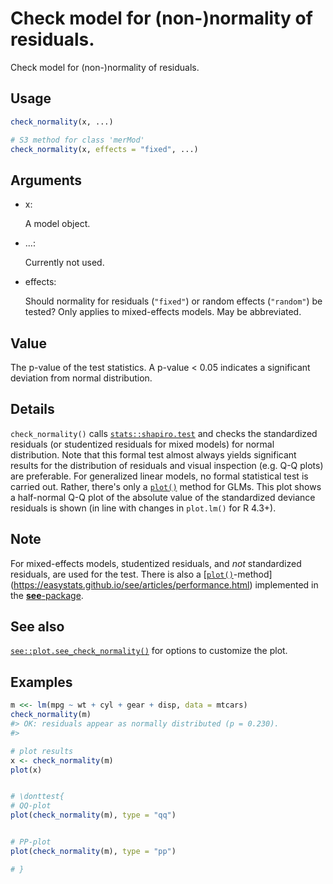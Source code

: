 # Check model for (non-)normality of residuals.

Check model for (non-)normality of residuals.

## Usage

``` r
check_normality(x, ...)

# S3 method for class 'merMod'
check_normality(x, effects = "fixed", ...)
```

## Arguments

- x:

  A model object.

- ...:

  Currently not used.

- effects:

  Should normality for residuals (`"fixed"`) or random effects
  (`"random"`) be tested? Only applies to mixed-effects models. May be
  abbreviated.

## Value

The p-value of the test statistics. A p-value \< 0.05 indicates a
significant deviation from normal distribution.

## Details

`check_normality()` calls
[`stats::shapiro.test`](https://rdrr.io/r/stats/shapiro.test.html) and
checks the standardized residuals (or studentized residuals for mixed
models) for normal distribution. Note that this formal test almost
always yields significant results for the distribution of residuals and
visual inspection (e.g. Q-Q plots) are preferable. For generalized
linear models, no formal statistical test is carried out. Rather,
there's only a [`plot()`](https://rdrr.io/r/graphics/plot.default.html)
method for GLMs. This plot shows a half-normal Q-Q plot of the absolute
value of the standardized deviance residuals is shown (in line with
changes in `plot.lm()` for R 4.3+).

## Note

For mixed-effects models, studentized residuals, and *not* standardized
residuals, are used for the test. There is also a
[[`plot()`](https://rdrr.io/r/graphics/plot.default.html)-method](https://easystats.github.io/see/articles/performance.html)
implemented in the [**see**-package](https://easystats.github.io/see/).

## See also

[`see::plot.see_check_normality()`](https://easystats.github.io/see/reference/plot.see_check_normality.html)
for options to customize the plot.

## Examples

``` r
m <<- lm(mpg ~ wt + cyl + gear + disp, data = mtcars)
check_normality(m)
#> OK: residuals appear as normally distributed (p = 0.230).
#> 

# plot results
x <- check_normality(m)
plot(x)


# \donttest{
# QQ-plot
plot(check_normality(m), type = "qq")


# PP-plot
plot(check_normality(m), type = "pp")

# }
```
